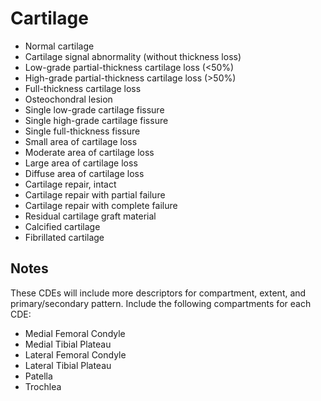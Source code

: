 # Cartilage

- Normal cartilage
- Cartilage signal abnormality (without thickness loss)
- Low-grade partial-thickness cartilage loss (<50%)
- High-grade partial-thickness cartilage loss (>50%)
- Full-thickness cartilage loss
- Osteochondral lesion
- Single low-grade cartilage fissure
- Single high-grade cartilage fissure
- Single full-thickness fissure
- Small area of cartilage loss
- Moderate area of cartilage loss
- Large area of cartilage loss
- Diffuse area of cartilage loss
- Cartilage repair, intact
- Cartilage repair with partial failure
- Cartilage repair with complete failure
- Residual cartilage graft material
- Calcified cartilage
- Fibrillated cartilage

## Notes

These CDEs will include more descriptors for compartment, extent, and primary/secondary pattern. Include the following compartments for each CDE:

- Medial Femoral Condyle
- Medial Tibial Plateau
- Lateral Femoral Condyle
- Lateral Tibial Plateau
- Patella
- Trochlea
